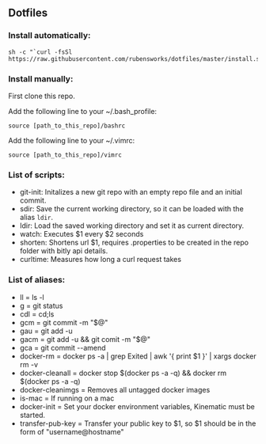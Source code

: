 ## Dotfiles

### Install automatically:

    sh -c "`curl -fsSl https://raw.githubusercontent.com/rubensworks/dotfiles/master/install.sh`"

### Install manually:

First clone this repo.

Add the following line to your ~/.bash_profile:

    source [path_to_this_repo]/bashrc

Add the following line to your ~/.vimrc:

    source [path_to_this_repo]/vimrc

### List of scripts:

* git-init: Initalizes a new git repo with an empty repo file and an initial commit.
* sdir: Save the current working directory, so it can be loaded with the alias `ldir`.
* ldir: Load the saved working directory and set it as current directory.
* watch: Executes $1 every $2 seconds
* shorten: Shortens url $1, requires .properties to be created in the repo folder with bitly api details.
* curltime: Measures how long a curl request takes

### List of aliases:

* ll = ls -l
* g = git status
* cdl = cd;ls
* gcm = git commit -m "$@"
* gau = git add -u
* gacm = git add -u && git comit -m "$@"
* gca = git commit --amend
* docker-rm = docker ps -a | grep Exited | awk '{ print $1 }' | xargs docker rm -v
* docker-cleanall = docker stop $(docker ps -a -q) && docker rm $(docker ps -a -q)
* docker-cleanimgs = Removes all untagged docker images
* is-mac = If running on a mac
* docker-init = Set your docker environment variables, Kinematic must be started.
* transfer-pub-key = Transfer your public key to $1, so $1 should be in the form of "username@hostname"

